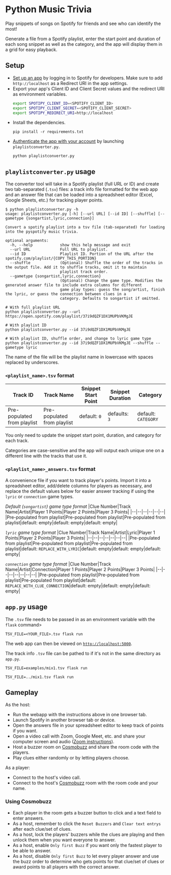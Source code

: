 # Python Music Trivia
Play snippets of songs on Spotify for friends and see who can identify the most!

Generate a file from a Spotify playlist, enter the start point and duration of each song snippet as well as the category, and the app will display them in a grid for easy playback.

## Setup
- [Set up an app](https://developer.spotify.com/dashboard/applications) by logging in to Spotify for developers. Make sure to add `http://localhost` as a Redirect URI in the app settings.
- Export your app's Client ID and Client Secret values and the redirect URI as environment variables.
    ```bash
    export SPOTIPY_CLIENT_ID=<SPOTIFY_CLIENT_ID>
    export SPOTIPY_CLIENT_SECRET=<SPOTIFY_CLIENT_SECRET>
    export SPOTIPY_REDIRECT_URI=http://localhost
    ```
- Install the dependencies.
    ```
    pip install -r requirements.txt
    ```
- [Authenticate the app with your account](https://developer.spotify.com/documentation/general/guides/authorization-guide/) by launching `playlistconverter.py`.
    ```
    python playlistconverter.py
    ```

## `playlistconverter.py` usage
The converter tool will take in a Spotify playlist (full URL or ID) and create two tab-separated (`.tsv`) files: a track info file formatted for the web app and an answer file that can be loaded into a spreadsheet editor (Excel, Google Sheets, etc.) for tracking player points.
```
$ python playlistconverter.py -h
usage: playlistconverter.py [-h] [--url URL] [--id ID] [--shuffle] [--gametype {songartist,lyric,connection}]

Convert a spotify playlist into a tsv file (tab-separated) for loading into the pyspotify music trivia.

optional arguments:
  -h, --help            show this help message and exit
  --url URL             Full URL to playlist.
  --id ID               Playlist ID. Portion of the URL after the spotify.com/playlist/{COPY_THIS_PORTION}
  --shuffle             (Optional) Shuffle the order of the tracks in the output file. Add it to shuffle tracks, omit it to maintain
                        playlist track order.
  --gametype {songartist,lyric,connection}
                        (Optional) Change the game type. Modifies the generated answer file to include extra columns for different  
                        game play types: guess the song/artist, finish the lyric, or guess the connection between clues in a        
                        category. Defaults to songartist if omitted.

# With full playlist URL
python playlistconverter.py --url https://open.spotify.com/playlist/37i9dQZF1DX1MUPbVKMgJE

# With playlist ID
python playlistconverter.py --id 37i9dQZF1DX1MUPbVKMgJE

# With playlist ID, shuffle order, and change to lyric game type
python playlistconverter.py --id 37i9dQZF1DX1MUPbVKMgJE --shuffle --gametype lyric
```
The name of the file will be the playlist name in lowercase with spaces replaced by underscores.

### `<playlist_name>.tsv` format
|Track ID|Track Name|Snippet Start Point|Snippet Duration|Category|
|--|--|--|--|--|
|Pre-populated from playlist|Pre-populated from playlist|default: `0`|defaults: `3`|default: `CATEGORY`|

You only need to update the snippet start point, duration, and category for each track.

Categories are case-sensitive and the app will output each unique one on a different line with the tracks that use it.

### `<playlist_name>_answers.tsv` format
A convenience file if you want to track player's points. Import it into a spreadsheet editor, add/delete columns for players as necessary, and replace the default values below for easier answer tracking if using the `lyric` or `connection` game types.

*Default (`songartist`) game type format*
|Clue Number|Track Name|Artist|Player 1 Points|Player 2 Points|Player 3 Points|
|--|--|--|--|--|--|
|Pre-populated from playlist|Pre-populated from playlist|Pre-populated from playlist|default: empty|default: empty|default: empty|

*`lyric` game type format*
|Clue Number|Track Name|Artist|Lyric|Player 1 Points|Player 2 Points|Player 3 Points|
|--|--|--|--|--|--|--|
|Pre-populated from playlist|Pre-populated from playlist|Pre-populated from playlist|default: `REPLACE_WITH_LYRIC`|default: empty|default: empty|default: empty|

*`connection` game type format*
|Clue Number|Track Name|Artist|Connection|Player 1 Points|Player 2 Points|Player 3 Points|
|--|--|--|--|--|--|--|
|Pre-populated from playlist|Pre-populated from playlist|Pre-populated from playlist|default: `REPLACE_WITH_CLUE_CONNECTION`|default: empty|default: empty|default: empty|

## `app.py` usage
The `.tsv` file needs to be passed in as an environment variable with the `flask` command>
```
TSV_FILE=<YOUR_FILE>.tsv flask run
```
The web app can then be viewed on [`http://localhost:5000`](http://localhost:5000).

The track info `.tsv` file can be pathed to if it's not in the same directory as `app.py`.
```
TSV_FILE=examples/mix1.tsv flask run

TSV_FILE=../mix1.tsv flask run
```

## Gameplay
As the host:
- Run the webapp with the instructions above in one browser tab.
- Launch Spotify in another browser tab or device.
- Open the answers file in your spreadsheet editor to keep track of points if you want.
- Open a video call with Zoom, Google Meet, etc. and share your computer screen and audio ([Zoom instructions](https://support.zoom.us/hc/en-us/articles/201362643-Sharing-computer-sound-during-screen-sharing)).
- Host a buzzer room on [Cosmobuzz](https://www.cosmobuzz.net/#/host) and share the room code with the players.
- Play clues either randomly or by letting players choose.

As a player:
- Connect to the host's video call.
- Connect to the host's [Cosmobuzz](https://www.cosmobuzz.net/#/play) room with the room code and your name.


### Using Cosmobuzz
- Each player in the room gets a buzzer button to click and a text field to enter answers.
- As a host, remember to click the `Reset Buzzers` and `Clear text entrys` after each clue/set of clues. 
- As a host, lock the players' buzzers while the clues are playing and then unlock them when you want everyone to answer.
- As a host, enable `Only first Buzz` if you want only the fastest player to be able to answer.
- As a host, disable `Only first Buzz` to let every player answer and use the buzz order to determine who gets points for that clue/set of clues or award points to all players with the correct answer.